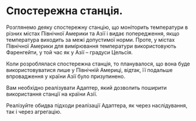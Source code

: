 Спостережна станція.
=======================

Розглянемо деяку спостережну станцію, що моніторить температури
в різних містах Північної Америки та Азії і видає попередження,
якщо температура виходить за межі допустимої норми. Проте,
у містах Північної Америки для вимірювання температури використовують
Фаренгейти, у той час як у Азії – градуси Цельсія.

Коли розроблялася спостережна станція, то планувалося, 
що вона буде використовуватися лише у Північній Америці, відтак,
її подальше впровадження у країни Азії було призупинено. 

Вам необхідно реалізувати Адаптер, який дозволить поширити
використання станції на країни Азії. 

Реалізуйте обидва підходи реалізації Адаптера,
як через наслідування, так і через агрегацію.